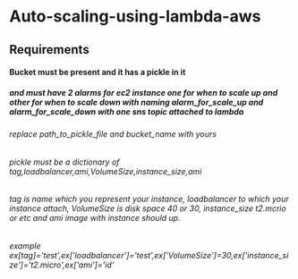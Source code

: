 # Auto-scaling-using-lambda-aws
## Requirements 
#### Bucket must be present and it has a pickle in it
##### and must have 2 alarms for ec2 instance one for when to scale up and other for when to scale down with naming alarm_for_scale_up and alarm_for_scale_down with one sns topic attached to lambda
###### replace path_to_pickle_file and bucket_name with yours
###### pickle must be a dictionary of tag,loadbalancer,ami,VolumeSize,instance_size,ami

###### tag is name which you represent your instance, loadbalancer to which your instance attach, VolumeSize is disk space 40 or 30, instance_size t2.mcrio or etc and ami image with instance should up.

###### example ex[tag]='test',ex['loadbalancer']='test',ex['VolumeSize']=30,ex['instance_size']='t2.micro',ex['ami']='id'
